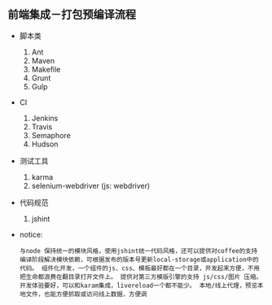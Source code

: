 ## 前端集成－打包预编译流程

* 脚本类

  1. Ant
  2. Maven
  3. Makefile
  4. Grunt
  5. Gulp

* CI

  1. Jenkins
  2. Travis
  3. Semaphore
  4. Hudson

* 测试工具

  1. karma
  2. selenium-webdriver (js: webdriver)

* 代码规范

  1. jshint

* notice:

  `
  与node 保持统一的模块风格，使用jshint统一代码风格，还可以提供对coffee的支持
  编译阶段解决模块依赖，可根据发布的版本号更新local-storage或application中的代码。
  组件化开发，一个组件的js、css、模板最好都在一个目录，开发起来方便，不用把生命都浪费在翻目录打开文件上。
  提供对第三方模版引擎的支持
  js/css/图片 压缩。
  开发体验要好，可以和karam集成，livereload一个都不能少。
  本地/线上代理，预览本地文件，也能方便抓取或访问线上数据，方便调
  `
